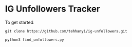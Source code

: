 # IG Unfollowers Tracker

To get started:
```
git clone https://github.com/tehhanyi/ig-unfollowers.git
```
```python
python3 find_unfollowers.py
```
